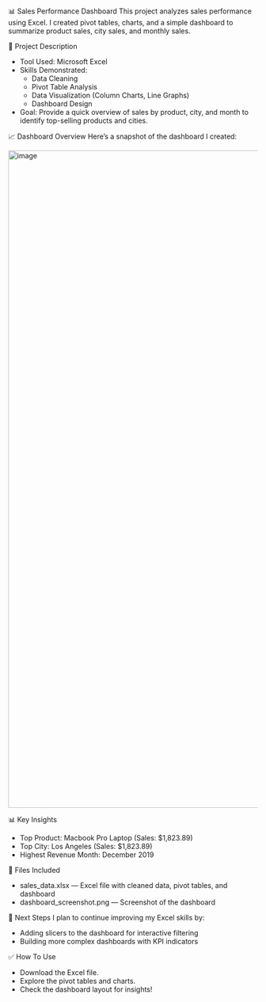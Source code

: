 📊 Sales Performance Dashboard
This project analyzes sales performance using Excel. I created pivot tables, charts, and a simple dashboard to summarize product sales, city sales, and monthly sales.

📝 Project Description
* Tool Used: Microsoft Excel
* Skills Demonstrated:
    * Data Cleaning
    * Pivot Table Analysis
    * Data Visualization (Column Charts, Line Graphs)
    * Dashboard Design
* Goal: Provide a quick overview of sales by product, city, and month to identify top-selling products and cities.

📈 Dashboard Overview
Here’s a snapshot of the dashboard I created:

<img width="1328" alt="image" src="https://github.com/user-attachments/assets/1c75485a-e81d-4b18-84df-7b62e8459c3c" />

📊 Key Insights
* Top Product: Macbook Pro Laptop (Sales: $1,823.89)
* Top City: Los Angeles (Sales: $1,823.89)
* Highest Revenue Month: December 2019

📂 Files Included
* sales_data.xlsx — Excel file with cleaned data, pivot tables, and dashboard
* dashboard_screenshot.png — Screenshot of the dashboard

🚀 Next Steps
I plan to continue improving my Excel skills by:
* Adding slicers to the dashboard for interactive filtering
* Building more complex dashboards with KPI indicators

✅ How To Use
* Download the Excel file.
* Explore the pivot tables and charts.
* Check the dashboard layout for insights!
